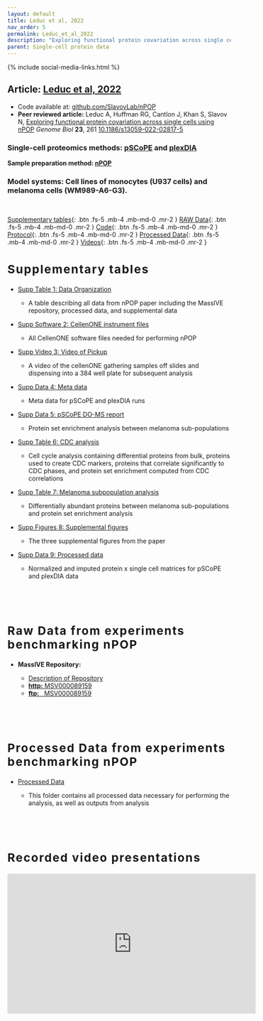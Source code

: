 ```yaml
---
layout: default
title: Leduc et al, 2022
nav_order: 5
permalink: Leduc_et_al_2022
description: "Exploring functional protein covariation across single cells using nPOP | Slavov Laboratory"
parent: Single-cell protein data
---
```

{% include social-media-links.html %}


## Article: [Leduc et al, 2022](https://www.biorxiv.org/content/10.1101/2021.04.24.441211v3)
* Code available at: [github.com/SlavovLab/nPOP](https://github.com/SlavovLab/nPOP)
* **Peer reviewed article:** Leduc A, Huffman RG, Cantlon J, Khan S, Slavov N, [Exploring functional protein covariation across single cells using nPOP](https://genomebiology.biomedcentral.com/articles/10.1186/s13059-022-02817-5) *Genome Biol* **23**, 261 [10.1186/s13059-022-02817-5](https://doi.org/10.1186/s13059-022-02817-5)

### Single-cell proteomics methods: [pSCoPE](pSCoPE) and [plexDIA](plexDIA)
**Sample preparation method: [nPOP](https://scp.slavovlab.net/nPOP)**

### Model systems:  Cell lines of monocytes (U937 cells) and melanoma cells (WM989-A6-G3).


&nbsp;

[Supplementary tables](#supp_tables){: .btn .fs-5 .mb-4 .mb-md-0 .mr-2 }
[RAW Data](#raw_data){: .btn .fs-5 .mb-4 .mb-md-0 .mr-2 }
[Code](https://github.com/SlavovLab/nPOP){: .btn .fs-5 .mb-4 .mb-md-0 .mr-2 }
[Protocol](https://www.protocols.io/view/npop-4r3l24r7qg1y/v1){: .btn .fs-5 .mb-4 .mb-md-0 .mr-2 }
[Processed Data](#proc_data){: .btn .fs-5 .mb-4 .mb-md-0 .mr-2 }
[Videos](#talks){: .btn .fs-5 .mb-4 .mb-md-0 .mr-2 }

<h2 style="letter-spacing: 2px; font-size: 26px;" id="supp_tables" >Supplementary tables</h2>

* [Supp Table 1: Data Organization](https://docs.google.com/spreadsheets/d/1wtPtyAX8wykhplSDhEvv4S6lJEMqTOkT/edit?usp=sharing&ouid=105737144695616543623&rtpof=true&sd=true)
  - A table describing all data from nPOP paper including the MassIVE repository, processed data, and supplemental data
* [Supp Software 2: CellenONE instrument files](https://drive.google.com/drive/folders/14D_wmMCJRE5Zvf7XG-_nwKx4LY8FwQFu?usp=sharing)
  - All CellenONE software files needed for performing nPOP
* [Supp Video 3: Video of Pickup](https://drive.google.com/file/d/1dYDNEFNUy6tT8Muw0C5UB8-QK0u1gfbV/view?usp=sharing)
  - A video of the cellenONE gathering samples off slides and dispensing into a 384 well plate for subsequent analysis
* [Supp Data 4: Meta data](https://docs.google.com/spreadsheets/d/1JtkihjpyDzy3eamB2tLc6-YSjzENClQh/edit?usp=sharing&ouid=105737144695616543623&rtpof=true&sd=true)
  - Meta data for pSCoPE and plexDIA runs
* [Supp Data 5: pSCoPE DO-MS report](https://drive.google.com/file/d/1gU6StqmiP1MNXDzwnYrD-ta5EIpmnKaG/view?usp=sharing)
  - Protein set enrichment analysis between melanoma sub-populations
* [Supp Table 6: CDC analysis](https://docs.google.com/spreadsheets/d/1XFOsxSQF8zIROELmdGp3l1FRCzpq5I7l/edit?usp=sharing&ouid=105737144695616543623&rtpof=true&sd=true)
  - Cell cycle analysis containing differential proteins from bulk, proteins used to create CDC markers, proteins that correlate significantly to CDC phases, and protein set enrichment computed from CDC correlations
* [Supp Table 7:  Melanoma subpopulation analysis](https://docs.google.com/spreadsheets/d/1KAT2Xt0LlfNoB1MUkGRKZcrNWHuXEmyg/edit?usp=sharing&ouid=105737144695616543623&rtpof=true&sd=true)
  - Differentially abundant proteins between melanoma sub-populations and protein set enrichment analysis
* [Supp Figures 8: Supplemental figures](https://drive.google.com/file/d/11Regaf55cxgbDdRzfoIbtuhxlC0T4vj-/view?usp=sharing)
  - The three supplemental figures from the paper
* [Supp Data 9: Processed data](https://drive.google.com/file/d/1OlChCyz6HR_Z5Kc9Z4DrgvE1-DV74IMx/view?usp=sharing)
  - Normalized and imputed protein x single cell matrices for pSCoPE and plexDIA data



   &nbsp;

   &nbsp;


<h2 style="letter-spacing: 2px; font-size: 26px;" id="raw_data" >Raw Data from experiments benchmarking nPOP</h2>

* **MassIVE Repository:**
  - [Description of Repository](https://docs.google.com/spreadsheets/d/1wtPtyAX8wykhplSDhEvv4S6lJEMqTOkT/edit?usp=sharing&ouid=105737144695616543623&rtpof=true&sd=true)
  - [**http:**  MSV000089159](https://massive.ucsd.edu/ProteoSAFe/dataset.jsp?task=158ee6b0cc0b4d8b9f1883b3917793fb)
  - [**ftp:** &nbsp; MSV000089159](ftp://massive.ucsd.edu/MSV000089159)


  &nbsp;

  &nbsp;

<h2 style="letter-spacing: 2px; font-size: 26px;" id="proc_data" >Processed Data from experiments benchmarking nPOP</h2>

* [Processed Data](https://drive.google.com/drive/folders/12-H2a1mfSHZUGf8O50Cr0pPZ4zIDjTac?usp=sharing)
   - This folder contains all processed data necessary for performing the analysis, as well as outputs from analysis

   &nbsp;

   &nbsp;


<h2 style="letter-spacing: 2px; font-size: 26px;" id="talks" >Recorded video presentations</h2>

<iframe width="560" height="315" src="https://www.youtube.com/embed/DJ1U_KpMNcY" title="YouTube video player" frameborder="0" allow="accelerometer; autoplay; clipboard-write; encrypted-media; gyroscope; picture-in-picture" allowfullscreen></iframe>


&nbsp;

&nbsp;


&nbsp;

&nbsp;

&nbsp;

&nbsp;

&nbsp;

&nbsp;

&nbsp;

&nbsp;

&nbsp;

&nbsp;

&nbsp;

&nbsp;

&nbsp;
